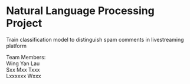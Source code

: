 # Natural Language Processing Project
Train classification model to distinguish spam comments in livestreaming platform  
  
Team Members:  
Wing Yan Lau  
Sxx Mxx Txxx  
Lxxxxxx Wxxx  
